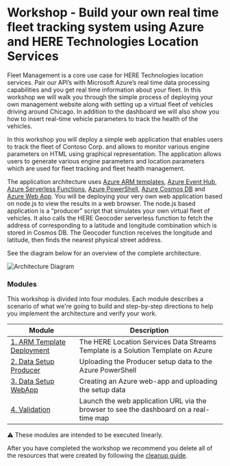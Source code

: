 # Workshop - Build your own real time fleet tracking system using Azure and HERE Technologies Location Services

Fleet Management is a core use case for HERE Technologies location services. Pair our API’s with Microsoft Azure’s real time data processing capabilities and you get real time information about your fleet.  In this workshop we will walk you through the simple process of deploying your own management website along with setting up a virtual fleet of vehicles driving around Chicago. In addition to the dashboard we will also show you how to insert real-time vehicle parameters to track the health of the vehicles.

In this workshop you will deploy a simple web application that enables users to track the fleet of Contoso Corp. and allows to monitor various engine parameters on HTML using graphical representation. The application allows users to generate various engine parameters and location parameters which are used for fleet tracking and fleet health management.

The application architecture uses [Azure ARM templates](https://docs.microsoft.com/en-us/azure/azure-resource-manager/resource-manager-quickstart-create-templates-use-the-portal), [Azure Event Hub](https://docs.microsoft.com/en-us/azure/event-hubs/), [Azure Serverless Functions](https://azure.microsoft.com/en-in/services/functions/), [Azure PowerShell](https://docs.microsoft.com/en-us/powershell/azure/overview?view=azps-1.8.0), [Azure Cosmos DB](https://azure.microsoft.com/en-in/services/cosmos-db/) and [Azure Web App](https://azure.microsoft.com/en-in/services/app-service/web). You will be deploying your very own web application based on node.js to view the results in a web browser. The node.js based application is a “producer” script that simulates your own virtual fleet of vehicles. It also calls the HERE Geocoder serverless function to fetch the address of corresponding to a latitude and longitude combination which is stored in Cosmos DB. The Geocoder function receives the longitude and latitude, then finds the nearest physical street address.

See the diagram below for an overview of the complete architecture.

  ![Architecture Diagram](Images/architecture.png)

### Modules

This workshop is divided into four modules. Each module describes a scenario of what we're going to build and step-by-step directions to help you implement the architecture and verify your work.

| Module        | Description |
|---------------|-------------|
| [1. ARM Template Deployment][ARM Template Deploy] | The HERE Location Services Data Streams Template is a Solution Template on Azure  |
| [2. Data Setup Producer][Data_Setup_Producer] | Uploading the Producer setup data to the Azure PowerShell  |
| [3. Data Setup WebApp][Data_Setup_WebApp] | Creating an Azure web-app and uploading the setup data  |
| [4. Validation][Validation] | Launch the web application URL via the browser to see the dashboard on a real-time map  |




:warning: These modules are intended to be executed linearly.

After you have completed the workshop we recommend you delete all of the resources that were created by following the [cleanup guide][cleanup].




[ARM Template Deploy]:1_ARM_Template_Deploy/
[Data_Setup_Producer]:2_Data_Setup_Producer/
[Data_Setup_WebApp]:3_Data_Setup_WebApp/
[Validation]:4_Validation/
[cleanup]: 5_CleanUp/
